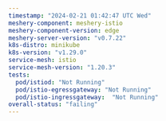 ```yaml
---
timestamp: "2024-02-21 01:42:47 UTC Wed"
meshery-component: meshery-istio
meshery-component-version: edge
meshery-server-version: "v0.7.22"
k8s-distro: minikube
k8s-version: "v1.29.0"
service-mesh: istio
service-mesh-version: "1.20.3"
tests:
  pod/istiod: "Not Running"
  pod/istio-egressgateway: "Not Running"
  pod/istio-ingressgateway:  "Not Running"
overall-status: "failing"
---
```

